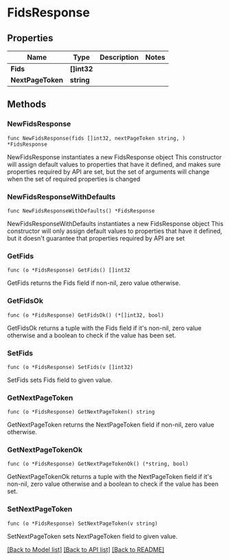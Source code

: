 # FidsResponse

## Properties

Name | Type | Description | Notes
------------ | ------------- | ------------- | -------------
**Fids** | **[]int32** |  | 
**NextPageToken** | **string** |  | 

## Methods

### NewFidsResponse

`func NewFidsResponse(fids []int32, nextPageToken string, ) *FidsResponse`

NewFidsResponse instantiates a new FidsResponse object
This constructor will assign default values to properties that have it defined,
and makes sure properties required by API are set, but the set of arguments
will change when the set of required properties is changed

### NewFidsResponseWithDefaults

`func NewFidsResponseWithDefaults() *FidsResponse`

NewFidsResponseWithDefaults instantiates a new FidsResponse object
This constructor will only assign default values to properties that have it defined,
but it doesn't guarantee that properties required by API are set

### GetFids

`func (o *FidsResponse) GetFids() []int32`

GetFids returns the Fids field if non-nil, zero value otherwise.

### GetFidsOk

`func (o *FidsResponse) GetFidsOk() (*[]int32, bool)`

GetFidsOk returns a tuple with the Fids field if it's non-nil, zero value otherwise
and a boolean to check if the value has been set.

### SetFids

`func (o *FidsResponse) SetFids(v []int32)`

SetFids sets Fids field to given value.


### GetNextPageToken

`func (o *FidsResponse) GetNextPageToken() string`

GetNextPageToken returns the NextPageToken field if non-nil, zero value otherwise.

### GetNextPageTokenOk

`func (o *FidsResponse) GetNextPageTokenOk() (*string, bool)`

GetNextPageTokenOk returns a tuple with the NextPageToken field if it's non-nil, zero value otherwise
and a boolean to check if the value has been set.

### SetNextPageToken

`func (o *FidsResponse) SetNextPageToken(v string)`

SetNextPageToken sets NextPageToken field to given value.



[[Back to Model list]](../README.md#documentation-for-models) [[Back to API list]](../README.md#documentation-for-api-endpoints) [[Back to README]](../README.md)


